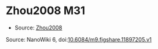 <a name="material" />

# Zhou2008 M31
<script type="application/ld+json">
  {
    "@context": "https://schema.org/",
    "@type": "ChemicalSubstance",
    "@id": "https://egonw.github.io/nanowiki/nanowiki243.html#material",
    "http://purl.org/dc/terms/conformsTo":
      {
        "@type": "CreativeWork",
        "@id": "https://bioschemas.org/profiles/ChemicalSubstance/0.4-RELEASE/"
      },
    "identfier": "243",
    "name": "Zhou2008 M31",
    "url": "https://egonw.github.io/nanowiki/nanowiki243.html#material",
    "sameAs": "http://127.0.0.1/mediawiki/index.php/Special:URIResolver/Zhou2008_M31"
  }
</script>


* Source: [Zhou2008](Zhou2008.md)


Source: NanoWiki 6, doi:[10.6084/m9.figshare.11897205.v1](https://doi.org/10.6084/m9.figshare.11897205.v1)
